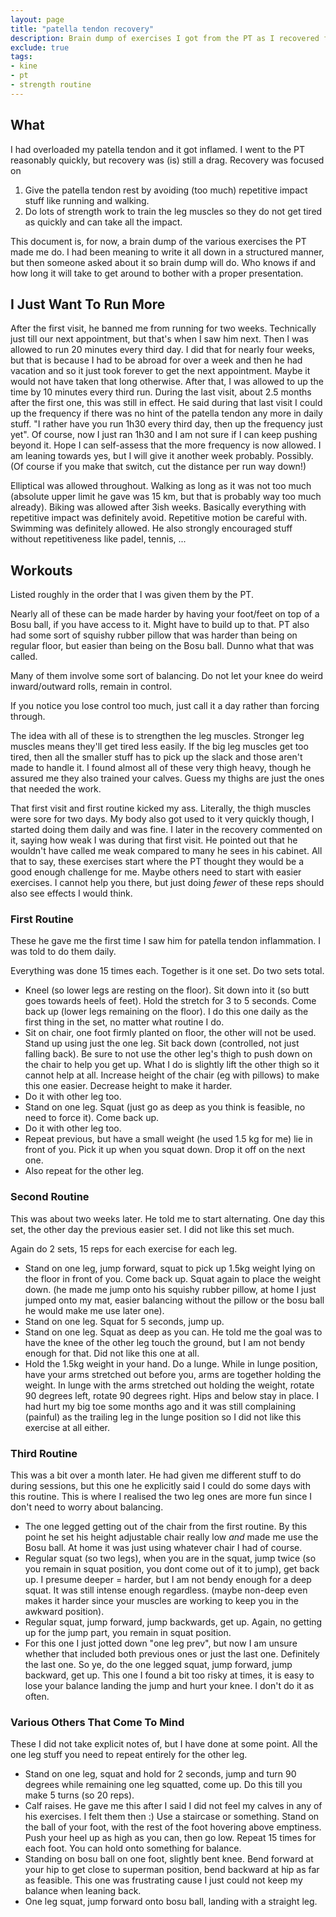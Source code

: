 ```yaml
---
layout: page
title: "patella tendon recovery"
description: Brain dump of exercises I got from the PT as I recovered from an inflamed patella tendon
exclude: true
tags:
- kine
- pt
- strength routine
---
```


## What

I had overloaded my patella tendon and it got inflamed. I went to the PT
reasonably quickly, but recovery was (is) still a drag. Recovery was focused on

1. Give the patella tendon rest by avoiding (too much) repetitive impact stuff
   like running and walking.
2. Do lots of strength work to train the leg muscles so they do not get tired
   as quickly and can take all the impact.

This document is, for now, a brain dump of the various exercises the PT made me
do. I had been meaning to write it all down in a structured manner, but then
someone asked about it so brain dump will do. Who knows if and how long it will
take to get around to bother with a proper presentation.

## I Just Want To Run More

After the first visit, he banned me from running for two weeks. Technically
just till our next appointment, but that's when I saw him next. Then I was
allowed to run 20 minutes every third day. I did that for nearly four weeks,
but that is because I had to be abroad for over a week and then he had vacation
and so it just took forever to get the next appointment. Maybe it would not
have taken that long otherwise. After that, I was allowed to up the time by 10
minutes every third run. During the last visit, about 2.5 months after the
first one, this was still in effect. He said during that last visit I could up
the frequency if there was no hint of the patella tendon any more in daily
stuff. "I rather have you run 1h30 every third day, then up the frequency just
yet". Of course, now I just ran 1h30 and I am not sure if I can keep pushing
beyond it. Hope I can self-assess that the more frequency is now allowed. I am
leaning towards yes, but I will give it another week probably. Possibly. (Of
course if you make that switch, cut the distance per run way down!)

Elliptical was allowed throughout. Walking as long as it was not too much
(absolute upper limit he gave was 15 km, but that is probably way too much
already). Biking was allowed after 3ish weeks. Basically everything with
repetitive impact was definitely avoid. Repetitive motion be careful with.
Swimming was definitely allowed. He also strongly encouraged stuff without
repetitiveness like padel, tennis, ... 

## Workouts

Listed roughly in the order that I was given them by the PT.

Nearly all of these can be made harder by having your foot/feet on top of a
Bosu ball, if you have access to it. Might have to build up to that. PT also
had some sort of squishy rubber pillow that was harder than being on regular
floor, but easier than being on the Bosu ball. Dunno what that was called.

Many of them involve some sort of balancing. Do not let your knee do weird
inward/outward rolls, remain in control.

If you notice you lose control too much, just call it a day rather than forcing
through.

The idea with all of these is to strengthen the leg muscles. Stronger leg
muscles means they'll get tired less easily. If the big leg muscles get too
tired, then all the smaller stuff has to pick up the slack and those aren't
made to handle it. I found almost all of these very thigh heavy, though he
assured me they also trained your calves. Guess my thighs are just the ones
that needed the work.

That first visit and first routine kicked my ass. Literally, the thigh muscles
were sore for two days. My body also got used to it very quickly though, I
started doing them daily and was fine. I later in the recovery commented on it,
saying how weak I was during that first visit. He pointed out that he wouldn't
have called me weak compared to many he sees in his cabinet. All that to say,
these exercises start where the PT thought they would be a good enough
challenge for me. Maybe others need to start with easier exercises. I cannot
help you there, but just doing _fewer_ of these reps should also see effects I
would think.

### First Routine

These he gave me the first time I saw him for patella tendon inflammation. I
was told to do them daily.

Everything was done 15 times each. Together is it one set. Do two sets total.

- Kneel (so lower legs are resting on the floor). Sit down into it (so butt
  goes towards heels of feet). Hold the stretch for 3 to 5 seconds. Come back
  up (lower legs remaining on the floor). I do this one daily as the first
  thing in the set, no matter what routine I do.
- Sit on chair, one foot firmly planted on floor, the other will not be used.
  Stand up using just the one leg. Sit back down (controlled, not just falling
  back). Be sure to not use the other leg's thigh to push down on the chair to
  help you get up. What I do is slightly lift the other thigh so it cannot help
  at all. Increase height of the chair (eg with pillows) to make this one
  easier. Decrease height to make it harder.
- Do it with other leg too.
- Stand on one leg. Squat (just go as deep as you think is feasible, no need to
  force it). Come back up.
- Do it with other leg too.
- Repeat previous, but have a small weight (he used 1.5 kg for me) lie in front
  of you. Pick it up when you squat down. Drop it off on the next one.
- Also repeat for the other leg.

### Second Routine

This was about two weeks later. He told me to start alternating. One day this
set, the other day the previous easier set. I did not like this set much.

Again do 2 sets, 15 reps for each exercise for each leg.

- Stand on one leg, jump forward, squat to pick up 1.5kg weight lying on the
  floor in front of you. Come back up. Squat again to place the weight down.
  (he made me jump onto his squishy rubber pillow, at home I just jumped onto
  my mat, easier balancing without the pillow or the bosu ball he would make me
  use later one).
- Stand on one leg. Squat for 5 seconds, jump up.
- Stand on one leg. Squat as deep as you can. He told me the goal was to have
  the knee of the other leg touch the ground, but I am not bendy enough for
  that. Did not like this one at all.
- Hold the 1.5kg weight in your hand. Do a lunge. While in lunge position, have
  your arms stretched out before you, arms are together holding the weight. In
  lunge with the arms stretched out holding the weight, rotate 90 degrees left,
  rotate 90 degrees right. Hips and below stay in place. I had hurt my big toe
  some months ago and it was still complaining (painful) as the trailing leg in
  the lunge position so I did not like this exercise at all either.

### Third Routine

This was a bit over a month later. He had given me different stuff to do during
sessions, but this one he explicitly said I could do some days with this
routine. This is where I realised the two leg ones are more fun since I don't
need to worry about balancing.

- The one legged getting out of the chair from the first routine. By this point
  he set his height adjustable chair really low _and_ made me use the Bosu
  ball. At home it was just using whatever chair I had of course.
- Regular squat (so two legs), when you are in the squat, jump twice (so you
  remain in squat position, you dont come out of it to jump), get back up. I
  presume deeper = harder, but I am not bendy enough for a deep squat. It was
  still intense enough regardless. (maybe non-deep even makes it harder since
  your muscles are working to keep you in the awkward position).
- Regular squat, jump forward, jump backwards, get up. Again, no getting up for
  the jump part, you remain in squat position.
- For this one I just jotted down "one leg prev", but now I am unsure whether
  that included both previous ones or just the last one. Definitely the last
  one. So ye, do the one legged squat, jump forward, jump backward, get up.
  This one I found a bit too risky at times, it is easy to lose your balance
  landing the jump and hurt your knee. I don't do it as often.

### Various Others That Come To Mind

These I did not take explicit notes of, but I have done at some point. All the
one leg stuff you need to repeat entirely for the other leg.

- Stand on one leg, squat and hold for 2 seconds, jump and turn 90 degrees
  while remaining one leg squatted, come up. Do this till you make 5 turns (so
  20 reps).
- Calf raises. He gave me this after I said I did not feel my calves in any of
  his exercises. I felt them then :) Use a staircase or something. Stand on the
  ball of your foot, with the rest of the foot hovering above emptiness. Push
  your heel up as high as you can, then go low. Repeat 15 times for each foot.
  You can hold onto something for balance.
- Standing on bosu ball on one foot, slightly bent knee. Bend forward at
  your hip to get close to superman position, bend backward at hip as far as
  feasible. This one was frustrating cause I just could not
  keep my balance when leaning back.
- One leg squat, jump forward onto bosu ball, landing with a straight leg.

